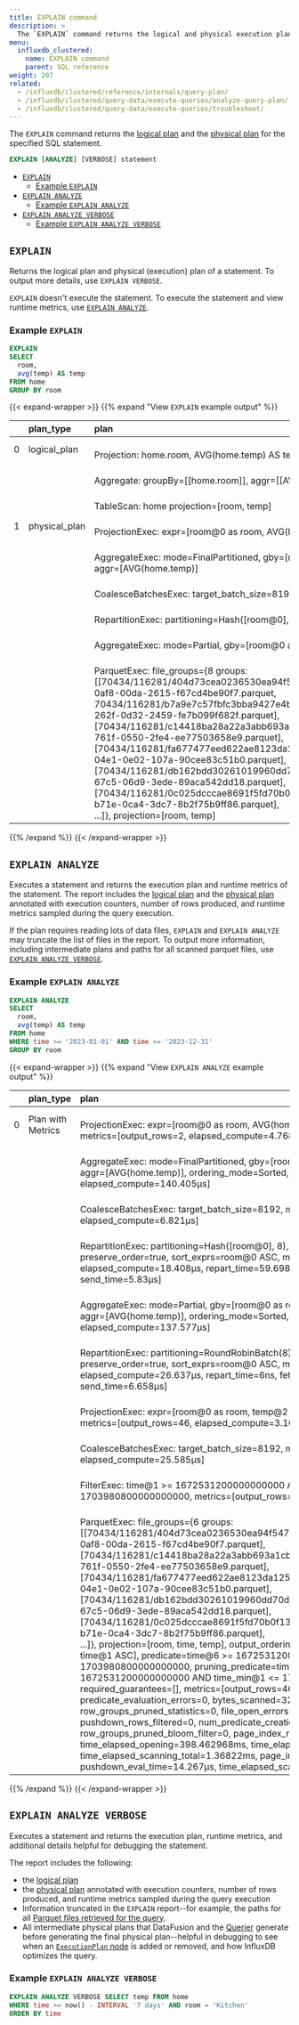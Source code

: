 ```yaml
---
title: EXPLAIN command
description: > 
  The `EXPLAIN` command returns the logical and physical execution plans for the specified SQL statement.
menu:
  influxdb_clustered:
    name: EXPLAIN command
    parent: SQL reference
weight: 207
related:
  - /influxdb/clustered/reference/internals/query-plan/
  - /influxdb/clustered/query-data/execute-queries/analyze-query-plan/
  - /influxdb/clustered/query-data/execute-queries/troubleshoot/
---
```


The `EXPLAIN` command returns the [logical plan](/influxdb/clustered/reference/internals/query-plan/#logical-plan) and the [physical plan](/influxdb/clustered/reference/internals/query-plan/#physical-plan) for the
specified SQL statement.

```sql
EXPLAIN [ANALYZE] [VERBOSE] statement
```

- [`EXPLAIN`](#explain)
  - [Example `EXPLAIN`](#example-explain)
- [`EXPLAIN ANALYZE`](#explain-analyze)
  - [Example `EXPLAIN ANALYZE`](#example-explain-analyze)
- [`EXPLAIN ANALYZE VERBOSE`](#explain-analyze-verbose)
  - [Example `EXPLAIN ANALYZE VERBOSE`](#example-explain-analyze-verbose)

## `EXPLAIN`

Returns the logical plan and physical (execution) plan of a statement.
To output more details, use `EXPLAIN VERBOSE`.

`EXPLAIN` doesn't execute the statement.
To execute the statement and view runtime metrics, use [`EXPLAIN ANALYZE`](#explain-analyze).

### Example `EXPLAIN`

```sql
EXPLAIN
SELECT
  room,
  avg(temp) AS temp
FROM home
GROUP BY room
```

{{< expand-wrapper >}}
{{% expand "View `EXPLAIN` example output" %}}

|    | plan_type     | plan                                                                                                                                                                                                                                                                                                                                                                                                                                                                                                                                                                                                                                                                                                                                                                                                                                                            |
|---:|:--------------|:----------------------------------------------------------------------------------------------------------------------------------------------------------------------------------------------------------------------------------------------------------------------------------------------------------------------------------------------------------------------------------------------------------------------------------------------------------------------------------------------------------------------------------------------------------------------------------------------------------------------------------------------------------------------------------------------------------------------------------------------------------------------------------------------------------------------------------------------------------------|
|  0 | logical_plan  |<span style="white-space:pre-wrap;"> Projection: home.room, AVG(home.temp) AS temp                                                                                                                                                                                                                                                                                                                                                                                                                                                                                                                                                                                                                                                                                                                                                                                                                   </span>|
|    |               |<span style="white-space:pre-wrap;">   Aggregate: groupBy=[[home.room]], aggr=[[AVG(home.temp)]]                                                                                                                                                                                                                                                                                                                                                                                                                                                                                                                                                                                                                                                                                                                                                                                                     </span>|
|    |               |<span style="white-space:pre-wrap;">     TableScan: home projection=[room, temp]                                                                                                                                                                                                                                                                                                                                                                                                                                                                                                                                                                                                                                                                                                                                                                                                                     </span>|
|  1 | physical_plan |<span style="white-space:pre-wrap;"> ProjectionExec: expr=[room@0 as room, AVG(home.temp)@1 as temp]                                                                                                                                                                                                                                                                                                                                                                                                                                                                                                                                                                                                                                                                                                                                                                                                 </span>|
|    |               |<span style="white-space:pre-wrap;">   AggregateExec: mode=FinalPartitioned, gby=[room@0 as room], aggr=[AVG(home.temp)]                                                                                                                                                                                                                                                                                                                                                                                                                                                                                                                                                                                                                                                                                                                                                                             </span>|
|    |               |<span style="white-space:pre-wrap;">     CoalesceBatchesExec: target_batch_size=8192                                                                                                                                                                                                                                                                                                                                                                                                                                                                                                                                                                                                                                                                                                                                                                                                                 </span>|
|    |               |<span style="white-space:pre-wrap;">       RepartitionExec: partitioning=Hash([room@0], 8), input_partitions=8                                                                                                                                                                                                                                                                                                                                                                                                                                                                                                                                                                                                                                                                                                                                                                                       </span>|
|    |               |<span style="white-space:pre-wrap;">         AggregateExec: mode=Partial, gby=[room@0 as room], aggr=[AVG(home.temp)]                                                                                                                                                                                                                                                                                                                                                                                                                                                                                                                                                                                                                                                                                                                                                                                </span>|
|    |               |<span style="white-space:pre-wrap;">           ParquetExec: file_groups={8 groups: [[70434/116281/404d73cea0236530ea94f5470701eb814a8f0565c0e4bef5a2d2e33dfbfc3567/1be334e8-0af8-00da-2615-f67cd4be90f7.parquet, 70434/116281/b7a9e7c57fbfc3bba9427e4b3e35c89e001e2e618b0c7eb9feb4d50a3932f4db/d29370d4-262f-0d32-2459-fe7b099f682f.parquet], [70434/116281/c14418ba28a22a3abb693a1cb326a63b62dc611aec58c9bed438fdafd3bc5882/8b29ae98-761f-0550-2fe4-ee77503658e9.parquet], [70434/116281/fa677477eed622ae8123da1251aa7c351f801e2ee2f0bc28c0fe3002a30b3563/65bb4dc3-04e1-0e02-107a-90cee83c51b0.parquet], [70434/116281/db162bdd30261019960dd70da182e6ebd270284569ecfb5deffea7e65baa0df9/2505e079-67c5-06d9-3ede-89aca542dd18.parquet], [70434/116281/0c025dcccae8691f5fd70b0f131eea4ca6fafb95a02f90a3dc7bb015efd3ab4f/3f3e44c3-b71e-0ca4-3dc7-8b2f75b9ff86.parquet], ...]}, projection=[room, temp] </span>|

{{% /expand %}}
{{< /expand-wrapper >}}

## `EXPLAIN ANALYZE`

Executes a statement and returns the execution plan and runtime metrics of the statement.
The report includes the [logical plan](/influxdb/clustered/reference/internals/query-plan/#logical-plan) and the [physical plan](/influxdb/clustered/reference/internals/query-plan/#physical-plan) annotated with execution counters, number of rows produced, and runtime metrics sampled during the query execution.

If the plan requires reading lots of data files, `EXPLAIN` and `EXPLAIN ANALYZE` may truncate the list of files in the report.
To output more information, including intermediate plans and paths for all scanned parquet files, use [`EXPLAIN ANALYZE VERBOSE`](#explain-analyze-verbose).

### Example `EXPLAIN ANALYZE`

```sql
EXPLAIN ANALYZE
SELECT
  room,
  avg(temp) AS temp
FROM home
WHERE time >= '2023-01-01' AND time <= '2023-12-31'
GROUP BY room
```

{{< expand-wrapper >}}
{{% expand "View `EXPLAIN ANALYZE` example output" %}}

|    | plan_type         | plan                                                                                                                                                                                                                                                                                                                                                                                                                                                                                                                                                                                                                                                                                                                                                                                                                                                                                                                                                                                                                                                                                                                                                                                                                                                                                                                                                                                                                                                                                                               |
|---:|:------------------|:-------------------------------------------------------------------------------------------------------------------------------------------------------------------------------------------------------------------------------------------------------------------------------------------------------------------------------------------------------------------------------------------------------------------------------------------------------------------------------------------------------------------------------------------------------------------------------------------------------------------------------------------------------------------------------------------------------------------------------------------------------------------------------------------------------------------------------------------------------------------------------------------------------------------------------------------------------------------------------------------------------------------------------------------------------------------------------------------------------------------------------------------------------------------------------------------------------------------------------------------------------------------------------------------------------------------------------------------------------------------------------------------------------------------------------------------------------------------------------------------------------------------|
|  0 | Plan with Metrics |<span style="white-space:pre-wrap;"> ProjectionExec: expr=[room@0 as room, AVG(home.temp)@1 as temp], metrics=[output_rows=2, elapsed_compute=4.768µs]                                                                                                                                                                                                                                                                                                                                                                                                                                                                                                                                                                                                                                                                                                                                                                                                                                                                                                                                                                                                                                                                                                                                                                                                                                                                                                                                                                                                  </span>|
|    |                   |<span style="white-space:pre-wrap;">   AggregateExec: mode=FinalPartitioned, gby=[room@0 as room], aggr=[AVG(home.temp)], ordering_mode=Sorted, metrics=[output_rows=2, elapsed_compute=140.405µs]                                                                                                                                                                                                                                                                                                                                                                                                                                                                                                                                                                                                                                                                                                                                                                                                                                                                                                                                                                                                                                                                                                                                                                                                                                                                                                                                                      </span>|
|    |                   |<span style="white-space:pre-wrap;">     CoalesceBatchesExec: target_batch_size=8192, metrics=[output_rows=2, elapsed_compute=6.821µs]                                                                                                                                                                                                                                                                                                                                                                                                                                                                                                                                                                                                                                                                                                                                                                                                                                                                                                                                                                                                                                                                                                                                                                                                                                                                                                                                                                                                                  </span>|
|    |                   |<span style="white-space:pre-wrap;">       RepartitionExec: partitioning=Hash([room@0], 8), input_partitions=8, preserve_order=true, sort_exprs=room@0 ASC, metrics=[output_rows=2, elapsed_compute=18.408µs, repart_time=59.698µs, fetch_time=1.057882762s, send_time=5.83µs]                                                                                                                                                                                                                                                                                                                                                                                                                                                                                                                                                                                                                                                                                                                                                                                                                                                                                                                                                                                                                                                                                                                                                                                                                                                                          </span>|
|    |                   |<span style="white-space:pre-wrap;">         AggregateExec: mode=Partial, gby=[room@0 as room], aggr=[AVG(home.temp)], ordering_mode=Sorted, metrics=[output_rows=2, elapsed_compute=137.577µs]                                                                                                                                                                                                                                                                                                                                                                                                                                                                                                                                                                                                                                                                                                                                                                                                                                                                                                                                                                                                                                                                                                                                                                                                                                                                                                                                                         </span>|
|    |                   |<span style="white-space:pre-wrap;">           RepartitionExec: partitioning=RoundRobinBatch(8), input_partitions=6, preserve_order=true, sort_exprs=room@0 ASC, metrics=[output_rows=46, elapsed_compute=26.637µs, repart_time=6ns, fetch_time=399.971411ms, send_time=6.658µs]                                                                                                                                                                                                                                                                                                                                                                                                                                                                                                                                                                                                                                                                                                                                                                                                                                                                                                                                                                                                                                                                                                                                                                                                                                                                        </span>|
|    |                   |<span style="white-space:pre-wrap;">             ProjectionExec: expr=[room@0 as room, temp@2 as temp], metrics=[output_rows=46, elapsed_compute=3.102µs]                                                                                                                                                                                                                                                                                                                                                                                                                                                                                                                                                                                                                                                                                                                                                                                                                                                                                                                                                                                                                                                                                                                                                                                                                                                                                                                                                                                               </span>|
|    |                   |<span style="white-space:pre-wrap;">               CoalesceBatchesExec: target_batch_size=8192, metrics=[output_rows=46, elapsed_compute=25.585µs]                                                                                                                                                                                                                                                                                                                                                                                                                                                                                                                                                                                                                                                                                                                                                                                                                                                                                                                                                                                                                                                                                                                                                                                                                                                                                                                                                                                                      </span>|
|    |                   |<span style="white-space:pre-wrap;">                 FilterExec: time@1 >= 1672531200000000000 AND time@1 <= 1703980800000000000, metrics=[output_rows=46, elapsed_compute=26.51µs]                                                                                                                                                                                                                                                                                                                                                                                                                                                                                                                                                                                                                                                                                                                                                                                                                                                                                                                                                                                                                                                                                                                                                                                                                                                                                                                                                                     </span>|
|    |                   |<span style="white-space:pre-wrap;">                   ParquetExec: file_groups={6 groups: [[70434/116281/404d73cea0236530ea94f5470701eb814a8f0565c0e4bef5a2d2e33dfbfc3567/1be334e8-0af8-00da-2615-f67cd4be90f7.parquet], [70434/116281/c14418ba28a22a3abb693a1cb326a63b62dc611aec58c9bed438fdafd3bc5882/8b29ae98-761f-0550-2fe4-ee77503658e9.parquet], [70434/116281/fa677477eed622ae8123da1251aa7c351f801e2ee2f0bc28c0fe3002a30b3563/65bb4dc3-04e1-0e02-107a-90cee83c51b0.parquet], [70434/116281/db162bdd30261019960dd70da182e6ebd270284569ecfb5deffea7e65baa0df9/2505e079-67c5-06d9-3ede-89aca542dd18.parquet], [70434/116281/0c025dcccae8691f5fd70b0f131eea4ca6fafb95a02f90a3dc7bb015efd3ab4f/3f3e44c3-b71e-0ca4-3dc7-8b2f75b9ff86.parquet], ...]}, projection=[room, time, temp], output_ordering=[room@0 ASC, time@1 ASC], predicate=time@6 >= 1672531200000000000 AND time@6 <= 1703980800000000000, pruning_predicate=time_max@0 >= 1672531200000000000 AND time_min@1 <= 1703980800000000000, required_guarantees=[], metrics=[output_rows=46, elapsed_compute=6ns, predicate_evaluation_errors=0, bytes_scanned=3279, row_groups_pruned_statistics=0, file_open_errors=0, file_scan_errors=0, pushdown_rows_filtered=0, num_predicate_creation_errors=0, row_groups_pruned_bloom_filter=0, page_index_rows_filtered=0, time_elapsed_opening=398.462968ms, time_elapsed_processing=1.626106ms, time_elapsed_scanning_total=1.36822ms, page_index_eval_time=33.474µs, pushdown_eval_time=14.267µs, time_elapsed_scanning_until_data=1.27694ms] </span>|

{{% /expand %}}
{{< /expand-wrapper >}}

## `EXPLAIN ANALYZE VERBOSE`

Executes a statement and returns the execution plan, runtime metrics, and additional details helpful for debugging the statement.

The report includes the following:

- the [logical plan](/influxdb/clustered/reference/internals/query-plan/#logical-plan)
- the [physical plan](/influxdb/clustered/reference/internals/query-plan/#physical-plan) annotated with execution counters, number of rows produced, and runtime metrics sampled during the query execution
- Information truncated in the `EXPLAIN` report--for example, the paths for all [Parquet files retrieved for the query](/influxdb/clustered/reference/internals/query-plan/#file_groups).
- All intermediate physical plans that DataFusion and the [Querier](/influxdb/clustered/reference/internals/storage-engine/#querier) generate before generating the final physical plan--helpful in debugging to see when an [`ExecutionPlan` node](/influxdb/clustered/reference/internals/query-plan/#executionplan-nodes) is added or removed, and how InfluxDB optimizes the query.

### Example `EXPLAIN ANALYZE VERBOSE`

```SQL
EXPLAIN ANALYZE VERBOSE SELECT temp FROM home
WHERE time >= now() - INTERVAL '7 days' AND room = 'Kitchen'
ORDER BY time
```
